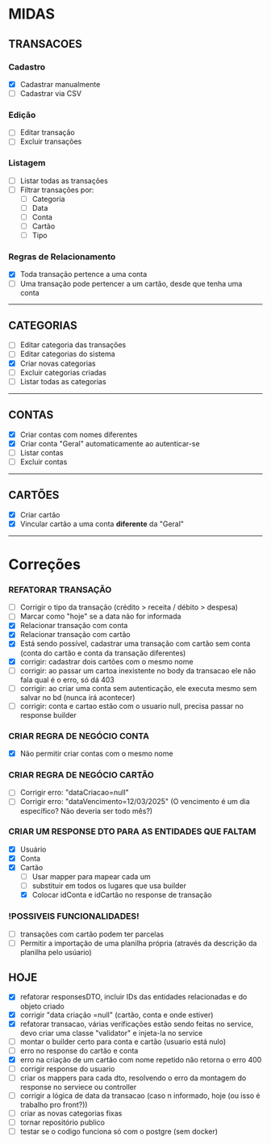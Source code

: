 # MIDAS

## TRANSACOES

### Cadastro
- [x] Cadastrar manualmente
- [ ] Cadastrar via CSV

### Edição
- [ ] Editar transação
- [ ] Excluir transações

### Listagem
- [ ] Listar todas as transações
- [ ] Filtrar transações por:
    - [ ] Categoria
    - [ ] Data
    - [ ] Conta
    - [ ] Cartão
    - [ ] Tipo

### Regras de Relacionamento
- [x] Toda transação pertence a uma conta
- [ ] Uma transação pode pertencer a um cartão, desde que tenha uma conta

---

## CATEGORIAS
- [ ] Editar categoria das transações
- [ ] Editar categorias do sistema
- [x] Criar novas categorias
- [ ] Excluir categorias criadas
- [ ] Listar todas as categorias

---

## CONTAS
- [x] Criar contas com nomes diferentes
- [x] Criar conta "Geral" automaticamente ao autenticar-se
- [ ] Listar contas
- [ ] Excluir contas

---

## CARTÕES
- [x] Criar cartão
- [x] Vincular cartão a uma conta **diferente** da "Geral"

---

# Correções

### REFATORAR TRANSAÇÃO
- [ ] Corrigir o tipo da transação (crédito > receita / débito > despesa)
- [ ] Marcar como "hoje" se a data não for informada
- [x] Relacionar transação com conta
- [x] Relacionar transação com cartão
- [x] Está sendo possível, cadastrar uma transação com cartão sem conta (conta do cartão e conta da transação diferentes)
- [x] corrigir: cadastrar dois cartões com o mesmo nome
- [ ] corrigir: ao passar um cartoa inexistente no body da transacao ele não fala qual é o erro, só dá 403
- [ ] corrigir: ao criar uma conta sem autenticação, ele executa mesmo sem salvar no bd (nunca irá acontecer)
- [ ] corrigir: conta e cartao estão com o usuario null, precisa passar no response builder

### CRIAR REGRA DE NEGÓCIO CONTA
- [x] Não permitir criar contas com o mesmo nome

### CRIAR REGRA DE NEGÓCIO CARTÃO
- [ ] Corrigir erro: "dataCriacao=null"
- [ ] Corrigir erro: "dataVencimento=12/03/2025" (O vencimento é um dia específico? Não deveria ser todo mês?)

### CRIAR UM RESPONSE DTO PARA AS ENTIDADES QUE FALTAM
- [x] Usuário
- [x] Conta
- [x] Cartão
  - [ ] Usar mapper para mapear cada um
  - [ ] substituir em todos os lugares que usa builder
  - [x] Colocar idConta e idCartão no response de transação

### !POSSIVEIS FUNCIONALIDADES!
- [ ] transações com cartão podem ter parcelas
- [ ] Permitir a importação de uma planilha própria (através da descrição da planilha pelo usúario)

## HOJE
- [x] refatorar responsesDTO, incluir IDs das entidades relacionadas e do objeto criado 
- [x] corrigir "data criação =null" (cartão, conta e onde estiver)
- [x] refatorar transacao, várias verificações estão sendo feitas no service, devo criar uma classe "validator" e injeta-la no service
- [ ] montar o builder certo para conta e cartão (usuario está nulo)
- [ ] erro no response do cartão e conta
- [x] erro na criação de um cartão com nome repetido não retorna o erro 400
- [ ] corrigir response do usuario 
- [ ] criar os mappers para cada dto, resolvendo o erro da montagem do response no serviece ou controller
- [ ] corrigir a lógica de data da transacao (caso n informado, hoje (ou isso é trabalho pro front?))
- [ ] criar as novas categorias fixas
- [ ] tornar repositório publico
- [ ] testar se o codigo funciona só com o postgre (sem docker)
